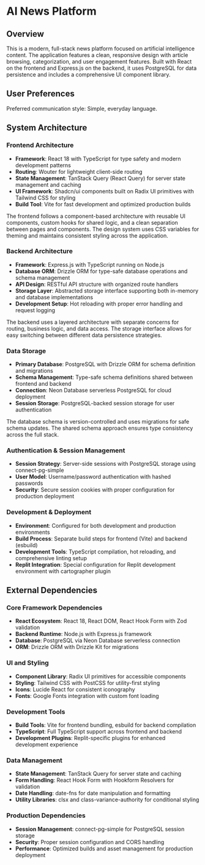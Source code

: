 # AI News Platform

## Overview

This is a modern, full-stack news platform focused on artificial intelligence content. The application features a clean, responsive design with article browsing, categorization, and user engagement features. Built with React on the frontend and Express.js on the backend, it uses PostgreSQL for data persistence and includes a comprehensive UI component library.

## User Preferences

Preferred communication style: Simple, everyday language.

## System Architecture

### Frontend Architecture
- **Framework**: React 18 with TypeScript for type safety and modern development patterns
- **Routing**: Wouter for lightweight client-side routing
- **State Management**: TanStack Query (React Query) for server state management and caching
- **UI Framework**: Shadcn/ui components built on Radix UI primitives with Tailwind CSS for styling
- **Build Tool**: Vite for fast development and optimized production builds

The frontend follows a component-based architecture with reusable UI components, custom hooks for shared logic, and a clean separation between pages and components. The design system uses CSS variables for theming and maintains consistent styling across the application.

### Backend Architecture
- **Framework**: Express.js with TypeScript running on Node.js
- **Database ORM**: Drizzle ORM for type-safe database operations and schema management
- **API Design**: RESTful API structure with organized route handlers
- **Storage Layer**: Abstracted storage interface supporting both in-memory and database implementations
- **Development Setup**: Hot reloading with proper error handling and request logging

The backend uses a layered architecture with separate concerns for routing, business logic, and data access. The storage interface allows for easy switching between different data persistence strategies.

### Data Storage
- **Primary Database**: PostgreSQL with Drizzle ORM for schema definition and migrations
- **Schema Management**: Type-safe schema definitions shared between frontend and backend
- **Connection**: Neon Database serverless PostgreSQL for cloud deployment
- **Session Storage**: PostgreSQL-backed session storage for user authentication

The database schema is version-controlled and uses migrations for safe schema updates. The shared schema approach ensures type consistency across the full stack.

### Authentication & Session Management
- **Session Strategy**: Server-side sessions with PostgreSQL storage using connect-pg-simple
- **User Model**: Username/password authentication with hashed passwords
- **Security**: Secure session cookies with proper configuration for production deployment

### Development & Deployment
- **Environment**: Configured for both development and production environments
- **Build Process**: Separate build steps for frontend (Vite) and backend (esbuild)
- **Development Tools**: TypeScript compilation, hot reloading, and comprehensive linting setup
- **Replit Integration**: Special configuration for Replit development environment with cartographer plugin

## External Dependencies

### Core Framework Dependencies
- **React Ecosystem**: React 18, React DOM, React Hook Form with Zod validation
- **Backend Runtime**: Node.js with Express.js framework
- **Database**: PostgreSQL via Neon Database serverless connection
- **ORM**: Drizzle ORM with Drizzle Kit for migrations

### UI and Styling
- **Component Library**: Radix UI primitives for accessible components
- **Styling**: Tailwind CSS with PostCSS for utility-first styling
- **Icons**: Lucide React for consistent iconography
- **Fonts**: Google Fonts integration with custom font loading

### Development Tools
- **Build Tools**: Vite for frontend bundling, esbuild for backend compilation
- **TypeScript**: Full TypeScript support across frontend and backend
- **Development Plugins**: Replit-specific plugins for enhanced development experience

### Data Management
- **State Management**: TanStack Query for server state and caching
- **Form Handling**: React Hook Form with Hookform Resolvers for validation
- **Date Handling**: date-fns for date manipulation and formatting
- **Utility Libraries**: clsx and class-variance-authority for conditional styling

### Production Dependencies
- **Session Management**: connect-pg-simple for PostgreSQL session storage
- **Security**: Proper session configuration and CORS handling
- **Performance**: Optimized builds and asset management for production deployment
